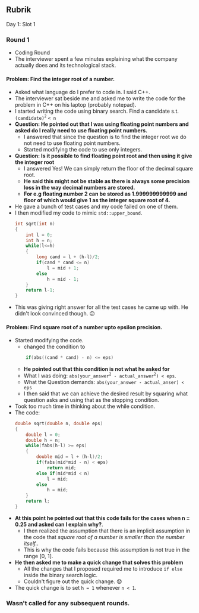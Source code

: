 ## Rubrik

Day 1: Slot 1

### Round 1

- Coding Round
- The interviewer spent a few minutes explaining what the company actually does and its technological stack.

#### Problem: Find the integer root of a number.

- Asked what language do I prefer to code in. I said C++.
- The interviewer sat beside me and asked me to write the code for the problem in C++ on his laptop (probably notepad).
- I started writing the code using binary search. Find a candidate s.t. `(candidate)`<sup>`2`</sup> `< n` 
- **Question: He pointed out that I was using floating point numbers and asked do I really need to use floating point numbers.**
    + I answered that since the question is to find the integer root we do not need to use floating point numbers.
    + Started modifying the code to use only integers.
-  **Question: Is it possible to find floating point root and then using it give the integer root**
    +  I answered Yes! We can simply return the floor of the decimal square root.
    +  **He said this might not be stable as there is always some precision loss in the way decimal numbers are stored.**
    +  **For e.g floating number 2 can be stored as 1.999999999999 and floor of which would give 1 as the integer square root of 4.**
- He gave a bunch of test cases and my code failed on one of them.
- I then modified my code to mimic `std::upper_bound`.
    ```cpp
    int sqrt(int n)
    {
        int l = 0;
        int h = n;
        while(l<=h)
        {
            long cand = l + (h-l)/2;
            if(cand * cand <= n)
                l = mid + 1;
            else
                h = mid - 1;
        }
        return l-1;
    }
    ```
- This was giving right answer for all the test cases he came up with. He didn't look convinced though. :confused: 

#### Problem: Find square root of a number upto epsilon precision.

- Started modifying the code. 
    + changed the condition to
    ```cpp
        if(abs((cand * cand) - n) <= eps)
    ```
    + **He pointed out that this condition is not what he asked for**
    + What I was doing: `abs(your_answer`<sup>`2`</sup>` - actual_answer`<sup>`2`</sup>`) < eps`.
    + What the Question demands: `abs(your_answer - actual_anser) < eps`
    + I then said that we can achieve the desired result by squaring what question asks and using that as the stopping condition.
- Took too much time in thinking about the while condition.
- The code:
    ```cpp
    double sqrt(double n, double eps)
    {
        double l = 0;
        double h = n;
        while(fabs(h-l) >= eps)
        {
            double mid = l + (h-l)/2;
            if(fabs(mid*mid - n) < eps)
                return mid;
            else if(mid*mid < n)
                l = mid;
            else
                h = mid;
        }
        return l;
    } 
    ```
- **At this point he pointed out that this code fails for the cases when n = 0.25 and asked can I explain why?**.
    + I then realized the assumption that there is an implicit assumption in the code that *square root of a number is smaller than the number itself.*.
    + This is why the code fails because this assumption is not true in the range [0, 1].
- **He then asked me to make a quick change that solves this problem**
    + All the changes that I proposed required me to introduce `if else` inside the binary search logic.
    + Couldn't figure out the quick change. :disappointed: 
- The quick change is to set `h = 1` whenever `n < 1`.


### Wasn't called for any subsequent rounds. 
